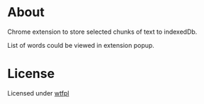 # About
Chrome extension to store selected chunks of text to indexedDb. 

List of words could be viewed in extension popup.

# License

Licensed under [wtfpl](http://www.wtfpl.net/)